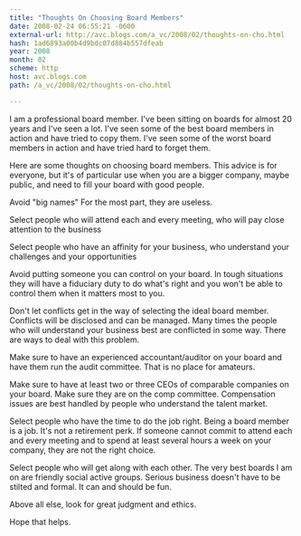 ```yaml
---
title: "Thoughts On Choosing Board Members"
date: 2008-02-24 06:55:21 -0600
external-url: http://avc.blogs.com/a_vc/2008/02/thoughts-on-cho.html
hash: 1ad6893a00b4d9bdc07d884b557dfeab
year: 2008
month: 02
scheme: http
host: avc.blogs.com
path: /a_vc/2008/02/thoughts-on-cho.html

---
```


I am a professional board member. I've been sitting on boards for almost 20 years and I've seen a lot. I've seen some of the best board members in action and have tried to copy them. I've seen some of the worst board members in action and have tried hard to forget them.


Here are some thoughts on choosing board members. This advice is for everyone, but it's of particular use when you are a bigger company, maybe public, and need to fill your board with good people.


Avoid "big names" For the most part, they are useless. 

Select people who will attend each and every meeting, who will pay close attention to the business

Select people who have an affinity for your business, who understand your challenges and your opportunities

Avoid putting someone you can control on your board. In tough situations they will have a fiduciary duty to do what's right and you won't be able to control them when it matters most to you.

Don't let conflicts get in the way of selecting the ideal board member. Conflicts will be disclosed and can be managed. Many times the people who will understand your business best are conflicted in some way. There are ways to deal with this problem.

Make sure to have an experienced accountant/auditor on your board and have them run the audit committee. That is no place for amateurs.

Make sure to have at least two or three CEOs of comparable companies on your board. Make sure they are on the comp committee. Compensation issues are best handled by people who understand the talent market.

Select people who have the time to do the job right. Being a board member is a job. It's not a retirement perk. If someone cannot commit to attend each and every meeting and to spend at least several hours a week on your company, they are not the right choice.

Select people who will get along with each other. The very best boards I am on are friendly social active groups. Serious business doesn't have to be stilted and formal. It can and should be fun.

Above all else, look for great judgment and ethics.

Hope that helps.
